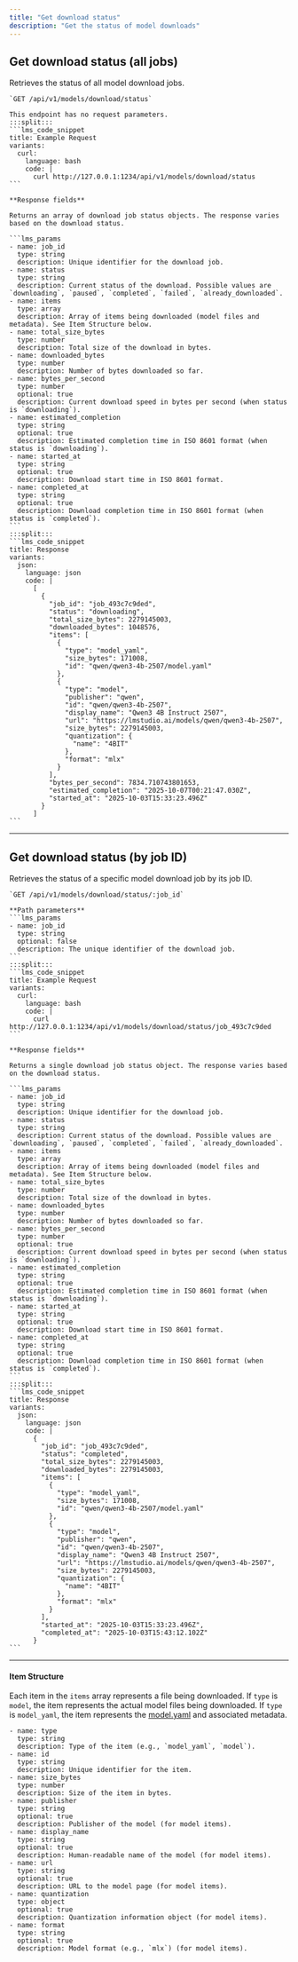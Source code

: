 ```yaml
---
title: "Get download status"
description: "Get the status of model downloads"
---
```


## Get download status (all jobs)

Retrieves the status of all model download jobs.

````lms_hstack
`GET /api/v1/models/download/status`

This endpoint has no request parameters.
:::split:::
```lms_code_snippet
title: Example Request
variants:
  curl:
    language: bash
    code: |
      curl http://127.0.0.1:1234/api/v1/models/download/status
```
````

````lms_hstack
**Response fields**

Returns an array of download job status objects. The response varies based on the download status.

```lms_params
- name: job_id
  type: string
  description: Unique identifier for the download job.
- name: status
  type: string
  description: Current status of the download. Possible values are `downloading`, `paused`, `completed`, `failed`, `already_downloaded`.
- name: items
  type: array
  description: Array of items being downloaded (model files and metadata). See Item Structure below.
- name: total_size_bytes
  type: number
  description: Total size of the download in bytes.
- name: downloaded_bytes
  type: number
  description: Number of bytes downloaded so far.
- name: bytes_per_second
  type: number
  optional: true
  description: Current download speed in bytes per second (when status is `downloading`).
- name: estimated_completion
  type: string
  optional: true
  description: Estimated completion time in ISO 8601 format (when status is `downloading`).
- name: started_at
  type: string
  optional: true
  description: Download start time in ISO 8601 format.
- name: completed_at
  type: string
  optional: true
  description: Download completion time in ISO 8601 format (when status is `completed`).
```
:::split:::
```lms_code_snippet
title: Response
variants:
  json:
    language: json
    code: |
      [
        {
          "job_id": "job_493c7c9ded",
          "status": "downloading",
          "total_size_bytes": 2279145003,
          "downloaded_bytes": 1048576,
          "items": [
            {
              "type": "model_yaml",
              "size_bytes": 171008,
              "id": "qwen/qwen3-4b-2507/model.yaml"
            },
            {
              "type": "model",
              "publisher": "qwen",
              "id": "qwen/qwen3-4b-2507",
              "display_name": "Qwen3 4B Instruct 2507",
              "url": "https://lmstudio.ai/models/qwen/qwen3-4b-2507",
              "size_bytes": 2279145003,
              "quantization": {
                "name": "4BIT"
              },
              "format": "mlx"
            }
          ],
          "bytes_per_second": 7834.710743801653,
          "estimated_completion": "2025-10-07T00:21:47.030Z",
          "started_at": "2025-10-03T15:33:23.496Z"
        }
      ]
```
````

---

## Get download status (by job ID)

Retrieves the status of a specific model download job by its job ID.

````lms_hstack
`GET /api/v1/models/download/status/:job_id`

**Path parameters**
```lms_params
- name: job_id
  type: string
  optional: false
  description: The unique identifier of the download job.
```
:::split:::
```lms_code_snippet
title: Example Request
variants:
  curl:
    language: bash
    code: |
      curl http://127.0.0.1:1234/api/v1/models/download/status/job_493c7c9ded
```
````

````lms_hstack
**Response fields**

Returns a single download job status object. The response varies based on the download status.

```lms_params
- name: job_id
  type: string
  description: Unique identifier for the download job.
- name: status
  type: string
  description: Current status of the download. Possible values are `downloading`, `paused`, `completed`, `failed`, `already_downloaded`.
- name: items
  type: array
  description: Array of items being downloaded (model files and metadata). See Item Structure below.
- name: total_size_bytes
  type: number
  description: Total size of the download in bytes.
- name: downloaded_bytes
  type: number
  description: Number of bytes downloaded so far.
- name: bytes_per_second
  type: number
  optional: true
  description: Current download speed in bytes per second (when status is `downloading`).
- name: estimated_completion
  type: string
  optional: true
  description: Estimated completion time in ISO 8601 format (when status is `downloading`).
- name: started_at
  type: string
  optional: true
  description: Download start time in ISO 8601 format.
- name: completed_at
  type: string
  optional: true
  description: Download completion time in ISO 8601 format (when status is `completed`).
```
:::split:::
```lms_code_snippet
title: Response
variants:
  json:
    language: json
    code: |
      {
        "job_id": "job_493c7c9ded",
        "status": "completed",
        "total_size_bytes": 2279145003,
        "downloaded_bytes": 2279145003,
        "items": [
          {
            "type": "model_yaml",
            "size_bytes": 171008,
            "id": "qwen/qwen3-4b-2507/model.yaml"
          },
          {
            "type": "model",
            "publisher": "qwen",
            "id": "qwen/qwen3-4b-2507",
            "display_name": "Qwen3 4B Instruct 2507",
            "url": "https://lmstudio.ai/models/qwen/qwen3-4b-2507",
            "size_bytes": 2279145003,
            "quantization": {
              "name": "4BIT"
            },
            "format": "mlx"
          }
        ],
        "started_at": "2025-10-03T15:33:23.496Z",
        "completed_at": "2025-10-03T15:43:12.102Z"
      }
```
````


---

#### Item Structure

Each item in the `items` array represents a file being downloaded. If `type` is `model`, the item represents the actual model files being downloaded. If `type` is `model_yaml`, the item represents the [model.yaml](https://modelyaml.org/) and associated metadata.

```lms_params
- name: type
  type: string
  description: Type of the item (e.g., `model_yaml`, `model`).
- name: id
  type: string
  description: Unique identifier for the item.
- name: size_bytes
  type: number
  description: Size of the item in bytes.
- name: publisher
  type: string
  optional: true
  description: Publisher of the model (for model items).
- name: display_name
  type: string
  optional: true
  description: Human-readable name of the model (for model items).
- name: url
  type: string
  optional: true
  description: URL to the model page (for model items).
- name: quantization
  type: object
  optional: true
  description: Quantization information object (for model items).
- name: format
  type: string
  optional: true
  description: Model format (e.g., `mlx`) (for model items).
```
